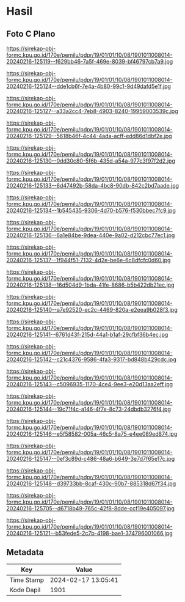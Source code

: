 # Hasil

## Foto C Plano

https://sirekap-obj-formc.kpu.go.id/170e/pemilu/pdpr/19/01/01/10/08/1901011008014-20240216-125119--f629bb46-7a5f-469e-8039-bf46797cb7a9.jpg

https://sirekap-obj-formc.kpu.go.id/170e/pemilu/pdpr/19/01/01/10/08/1901011008014-20240216-125124--dde1cb6f-7e4a-4b80-99c1-9d49dafd5e1f.jpg

https://sirekap-obj-formc.kpu.go.id/170e/pemilu/pdpr/19/01/01/10/08/1901011008014-20240216-125127--a33a2cc4-7eb8-4903-8240-19959003539c.jpg

https://sirekap-obj-formc.kpu.go.id/170e/pemilu/pdpr/19/01/01/10/08/1901011008014-20240216-125129--5618b46f-4c44-4ada-acff-edd86d1dbf2e.jpg

https://sirekap-obj-formc.kpu.go.id/170e/pemilu/pdpr/19/01/01/10/08/1901011008014-20240216-125130--0dd30c80-5f6b-435d-a54a-977c3f97f2d2.jpg

https://sirekap-obj-formc.kpu.go.id/170e/pemilu/pdpr/19/01/01/10/08/1901011008014-20240216-125133--6d47492b-58da-4bc8-90db-842c2bd7aade.jpg

https://sirekap-obj-formc.kpu.go.id/170e/pemilu/pdpr/19/01/01/10/08/1901011008014-20240216-125134--1b545435-9306-4d70-b576-f530bbec7fc9.jpg

https://sirekap-obj-formc.kpu.go.id/170e/pemilu/pdpr/19/01/01/10/08/1901011008014-20240216-125136--6a1e84be-9dea-440e-9a02-d212cbc77ec1.jpg

https://sirekap-obj-formc.kpu.go.id/170e/pemilu/pdpr/19/01/01/10/08/1901011008014-20240216-125137--1f944f51-7132-4d2e-be6e-6c8dfcfc0d60.jpg

https://sirekap-obj-formc.kpu.go.id/170e/pemilu/pdpr/19/01/01/10/08/1901011008014-20240216-125138--16d504d9-1bda-41fe-8686-b5b422db21ec.jpg

https://sirekap-obj-formc.kpu.go.id/170e/pemilu/pdpr/19/01/01/10/08/1901011008014-20240216-125140--a7e92520-ec2c-4469-820a-e2eea9b028f3.jpg

https://sirekap-obj-formc.kpu.go.id/170e/pemilu/pdpr/19/01/01/10/08/1901011008014-20240216-125141--6761d43f-215d-44a1-b1af-29cfbf36b4ec.jpg

https://sirekap-obj-formc.kpu.go.id/170e/pemilu/pdpr/19/01/01/10/08/1901011008014-20240216-125142--c21c4376-9586-4fa3-9317-bd848b429cdc.jpg

https://sirekap-obj-formc.kpu.go.id/170e/pemilu/pdpr/19/01/01/10/08/1901011008014-20240216-125143--c5096935-1170-4ce4-9ee3-e20d13aa2eff.jpg

https://sirekap-obj-formc.kpu.go.id/170e/pemilu/pdpr/19/01/01/10/08/1901011008014-20240216-125144--19c71f4c-a146-4f7e-8c73-24dbdb3276f4.jpg

https://sirekap-obj-formc.kpu.go.id/170e/pemilu/pdpr/19/01/01/10/08/1901011008014-20240216-125146--e5f58582-005a-46c5-8a75-e4ee089ed874.jpg

https://sirekap-obj-formc.kpu.go.id/170e/pemilu/pdpr/19/01/01/10/08/1901011008014-20240216-125147--0ef3c89d-c486-48a6-b649-3e7d7f65e17c.jpg

https://sirekap-obj-formc.kpu.go.id/170e/pemilu/pdpr/19/01/01/10/08/1901011008014-20240216-125148--d39733bb-8caf-430c-90b7-885318d67f34.jpg

https://sirekap-obj-formc.kpu.go.id/170e/pemilu/pdpr/19/01/01/10/08/1901011008014-20240216-125705--d6718b49-765c-42f8-8dde-ccf19e405097.jpg

https://sirekap-obj-formc.kpu.go.id/170e/pemilu/pdpr/19/01/01/10/08/1901011008014-20240216-125121--b53fede5-2c7b-4198-bae1-374796001066.jpg


## Metadata

| Key        | Value               |
| ---------- | ------------------- |
| Time Stamp | 2024-02-17 13:05:41 |
| Kode Dapil | 1901                |



